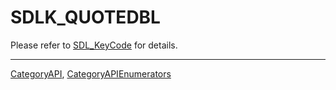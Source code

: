 # SDLK_QUOTEDBL

Please refer to [SDL_KeyCode](SDL_KeyCode) for details.

----
[CategoryAPI](CategoryAPI), [CategoryAPIEnumerators](CategoryAPIEnumerators)

